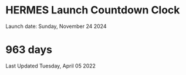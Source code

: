 # HERMES Launch Countdown Clock

Launch date: Sunday, November 24 2024
# 963 days

Last Updated Tuesday, April 05 2022
